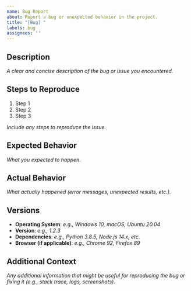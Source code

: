 ```yaml
---
name: Bug Report
about: Report a bug or unexpected behavior in the project.
title: "[Bug] "
labels: bug
assignees: ''
---
```


## Description
_A clear and concise description of the bug or issue you encountered._

## Steps to Reproduce
1. Step 1
2. Step 2
3. Step 3

_Include any steps to reproduce the issue._

## Expected Behavior
_What you expected to happen._

## Actual Behavior
_What actually happened (error messages, unexpected results, etc.)._

## Versions
- **Operating System**: _e.g., Windows 10, macOS, Ubuntu 20.04_
- **Version**: _e.g., 1.2.3_
- **Dependencies**: _e.g., Python 3.8.5, Node.js 14.x, etc._
- **Browser (if applicable)**: _e.g., Chrome 92, Firefox 89_

## Additional Context
_Any additional information that might be useful for reproducing the bug or fixing it (e.g., stack trace, logs, screenshots)._

